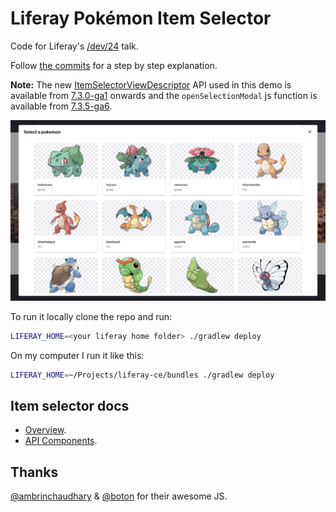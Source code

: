 # Liferay Pokémon Item Selector

Code for Liferay's [/dev/24](https://liferay.dev/24) talk.

Follow [the commits](https://github.com/4lejandrito/liferay-pokemon-item-selector/commits) for a step by step explanation.

**Note:** The new [ItemSelectorViewDescriptor](https://github.com/liferay/liferay-portal/blob/master/modules/apps/item-selector/item-selector-api/src/main/java/com/liferay/item/selector/ItemSelectorViewDescriptor.java) API used in this demo is available from [7.3.0-ga1](https://github.com/liferay/liferay-portal/releases/tag/7.3.0-ga1) onwards and the `openSelectionModal` js function is available from [7.3.5-ga6](https://github.com/liferay/liferay-portal/releases/tag/7.3.5-ga6).

![Screenshot of the Pokémon item selector open](screenshot.png)

To run it locally clone the repo and run:

```bash
LIFERAY_HOME=<your liferay home folder> ./gradlew deploy
```

On my computer I run it like this:

```bash
LIFERAY_HOME=~/Projects/liferay-ce/bundles ./gradlew deploy
```

## Item selector docs
* [Overview](https://help.liferay.com/hc/en-us/articles/360017888852-Item-Selector).
* [API Components](https://help.liferay.com/hc/en-us/articles/360018167811-Understanding-the-Item-Selector-API-s-Components-).

## Thanks

[@ambrinchaudhary](https://github.com/ambrinchaudhary) & [@boton](https://github.com/boton) for their awesome JS.